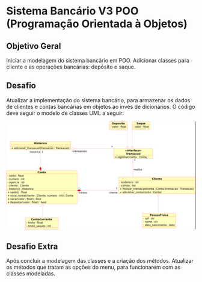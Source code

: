 # Sistema Bancário V3 POO (Programação Orientada à Objetos)

## Objetivo Geral

Iniciar a modelagem do sistema bancário em POO. Adicionar classes para cliente e as operações bancárias: depósito e saque.

## Desafio

Atualizar a implementação do sistema bancário, para armazenar os dados de clientes e contas bancárias em objetos ao invés de dicionários. O código deve seguir o modelo de classes UML a seguir:

![App Screenshot](https://github.com/robinsonronchi/sistema-bancario/blob/main/v3-POO/Trilha%20Python%20-%20desafio.png)

## Desafio Extra

Após concluir a modelagem das classes e a criação dos métodos. Atualizar os métodos que tratam as opções do menu, para funcionarem com as classes modeladas.
